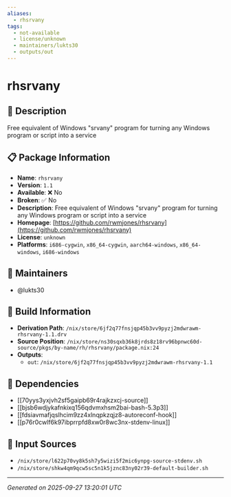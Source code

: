 ```yaml
---
aliases:
  - rhsrvany
tags:
  - not-available
  - license/unknown
  - maintainers/lukts30
  - outputs/out
---
```


# rhsrvany

## 📝 Description

Free equivalent of Windows "srvany" program for turning any Windows program or script into a service

## 📋 Package Information

- **Name**: `rhsrvany`
- **Version**: `1.1`
- **Available**: ❌ No
- **Broken**: ✅ No
- **Description**: Free equivalent of Windows "srvany" program for turning any Windows program or script into a service
- **Homepage**: [https://github.com/rwmjones/rhsrvany](https://github.com/rwmjones/rhsrvany)
- **License**: `unknown`
- **Platforms**: `i686-cygwin`, `x86_64-cygwin`, `aarch64-windows`, `x86_64-windows`, `i686-windows`
## 👥 Maintainers

- @lukts30


## 🔧 Build Information

- **Derivation Path**: `/nix/store/6jf2q77fnsjqp45b3vv9pyzj2mdwrawm-rhsrvany-1.1.drv`
- **Source Position**: `/nix/store/ns30sqxb36k8jrds8z18rv96bpnwc60d-source/pkgs/by-name/rh/rhsrvany/package.nix:24`
- **Outputs**:
  - `out`:  `/nix/store/6jf2q77fnsjqp45b3vv9pyzj2mdwrawm-rhsrvany-1.1`

## 🔗 Dependencies

- [[70yys3yxjvh2sf5gaipb69r4rajkzxcj-source]]
- [[bjsb6wdjykafnkixq156qdvmxhsm2bai-bash-5.3p3]]
- [[fdsiavmafjqslhcim9zz4xlnqpkzqjz8-autoreconf-hook]]
- [[p76r0cwlf6k97ibprrpfd8xw0r8wc3nx-stdenv-linux]]

## 📁 Input Sources

- `/nix/store/l622p70vy8k5sh7y5wizi5f2mic6ynpg-source-stdenv.sh`
- `/nix/store/shkw4qm9qcw5sc5n1k5jznc83ny02r39-default-builder.sh`

---
*Generated on 2025-09-27 13:20:01 UTC*
